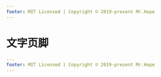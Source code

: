 ```yaml
---
footer: MIT Licensed | Copyright © 2019-present Mr.Hope
---
```


# 文字页脚

```yml
---
footer: MIT Licensed | Copyright © 2019-present Mr.Hope
---
```
